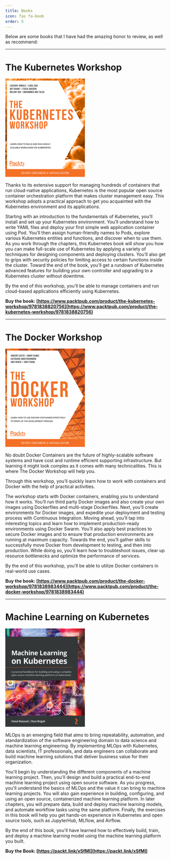 ```yaml
---
title: Books
icon: fas fa-book
order: 5
---
```


Below are some books that I have had the amazing honor to review, as well as recommend:

---

# The Kubernetes Workshop
![The Kubernetes Workshop](/assets/img/the_kubernetes_workshop_packt_book.png)

Thanks to its extensive support for managing hundreds of containers that run cloud-native applications, Kubernetes is the most popular open source container orchestration platform that makes cluster management easy. This workshop adopts a practical approach to get you acquainted with the Kubernetes environment and its applications.

Starting with an introduction to the fundamentals of Kubernetes, you’ll install and set up your Kubernetes environment. You’ll understand how to write YAML files and deploy your first simple web application container using Pod. You’ll then assign human-friendly names to Pods, explore various Kubernetes entities and functions, and discover when to use them. As you work through the chapters, this Kubernetes book will show you how you can make full-scale use of Kubernetes by applying a variety of techniques for designing components and deploying clusters. You’ll also get to grips with security policies for limiting access to certain functions inside the cluster. Toward the end of the book, you’ll get a rundown of Kubernetes advanced features for building your own controller and upgrading to a Kubernetes cluster without downtime.

By the end of this workshop, you’ll be able to manage containers and run cloud-based applications efficiently using Kubernetes.

**Buy the book: [https://www.packtpub.com/product/the-kubernetes-workshop/9781838820756](https://www.packtpub.com/product/the-kubernetes-workshop/9781838820756)**

---

# The Docker Workshop

![The Docker Workshop](/assets/img/the_docker_workshop_packt_book.png)

No doubt Docker Containers are the future of highly-scalable software systems and have cost and runtime efficient supporting infrastructure. But learning it might look complex as it comes with many technicalities. This is where The Docker Workshop will help you.

Through this workshop, you’ll quickly learn how to work with containers and Docker with the help of practical activities. 

The workshop starts with Docker containers, enabling you to understand how it works. You’ll run third party Docker images and also create your own images using Dockerfiles and multi-stage Dockerfiles. Next, you’ll create environments for Docker images, and expedite your deployment and testing process with Continuous Integration. Moving ahead, you’ll tap into interesting topics and learn how to implement production-ready environments using Docker Swarm. You’ll also apply best practices to secure Docker images and to ensure that production environments are running at maximum capacity. Towards the end, you’ll gather skills to successfully move Docker from development to testing, and then into production. While doing so, you’ll learn how to troubleshoot issues, clear up resource bottlenecks and optimize the performance of services.

By the end of this workshop, you’ll be able to utilize Docker containers in real-world use cases.

**Buy the book: [https://www.packtpub.com/product/the-docker-workshop/9781838983444](https://www.packtpub.com/product/the-docker-workshop/9781838983444)**

---

# Machine Learning on Kubernetes

![Machine Learning on Kubernetes](/assets/img/machine_learning_on_kubernetes_packt_book_small.jpg)

MLOps is an emerging field that aims to bring repeatability, automation, and standardization of the software engineering domain to data science and machine learning engineering. By implementing MLOps with Kubernetes, data scientists, IT professionals, and data engineers can collaborate and build machine learning solutions that deliver business value for their organization.

You'll begin by understanding the different components of a machine learning project. Then, you'll design and build a practical end-to-end machine learning project using open source software. As you progress, you'll understand the basics of MLOps and the value it can bring to machine learning projects. You will also gain experience in building, configuring, and using an open source, containerized machine learning platform. In later chapters, you will prepare data, build and deploy machine learning models, and automate workflow tasks using the same platform. Finally, the exercises in this book will help you get hands-on experience in Kubernetes and open source tools, such as JupyterHub, MLflow, and Airflow.

By the end of this book, you'll have learned how to effectively build, train, and deploy a machine learning model using the machine learning platform you built.

**Buy the Book: [https://packt.link/xSfMI](https://packt.link/xSfMI)**
